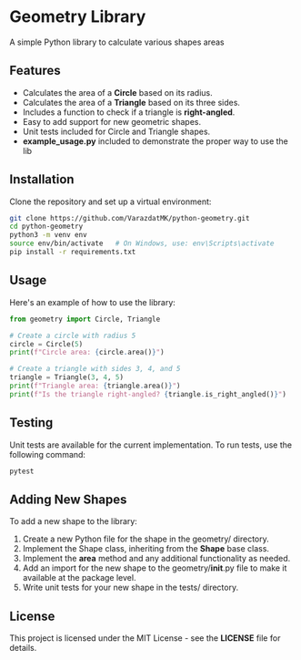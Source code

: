 # Geometry Library

A simple Python library to calculate various shapes areas


## Features
- Calculates the area of a **Circle** based on its radius.
- Calculates the area of a **Triangle** based on its three sides.
- Includes a function to check if a triangle is **right-angled**.
- Easy to add support for new geometric shapes.
- Unit tests included for Circle and Triangle shapes.
- **example_usage.py** included to demonstrate the proper way to use the lib

## Installation

Clone the repository and set up a virtual environment:

```bash
git clone https://github.com/VarazdatMK/python-geometry.git
cd python-geometry
python3 -m venv env
source env/bin/activate   # On Windows, use: env\Scripts\activate
pip install -r requirements.txt
```

## Usage
Here's an example of how to use the library:

```python
from geometry import Circle, Triangle

# Create a circle with radius 5
circle = Circle(5)
print(f"Circle area: {circle.area()}")

# Create a triangle with sides 3, 4, and 5
triangle = Triangle(3, 4, 5)
print(f"Triangle area: {triangle.area()}")
print(f"Is the triangle right-angled? {triangle.is_right_angled()}")
```

## Testing
Unit tests are available for the current implementation. To run tests, use the following command:
```bash
pytest
```

## Adding New Shapes
To add a new shape to the library:
1. Create a new Python file for the shape in the geometry/ directory.
2. Implement the Shape class, inheriting from the **Shape** base class.
3. Implement the **area** method and any additional functionality as needed.
4. Add an import for the new shape to the geometry/__init__.py file to make it available at the package level.
5. Write unit tests for your new shape in the tests/ directory.

## License
This project is licensed under the MIT License - see the **LICENSE** file for details.
